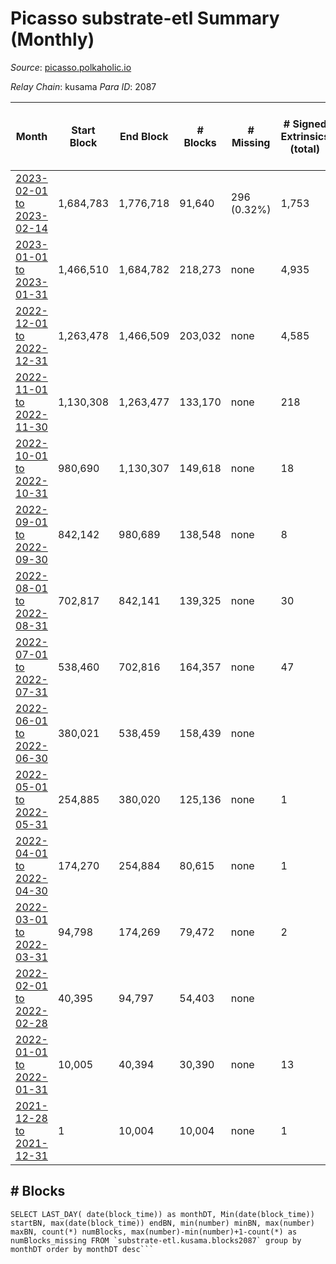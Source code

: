 # Picasso substrate-etl Summary (Monthly)

_Source_: [picasso.polkaholic.io](https://picasso.polkaholic.io)

*Relay Chain*: kusama
*Para ID*: 2087



| Month | Start Block | End Block | # Blocks | # Missing | # Signed Extrinsics (total) | # Active Accounts (avg) | # Addresses with Balances (max) | Issues |
| ----- | ----------- | --------- | -------- | --------- | --------------------------- | ----------------------- | ------------------------------- | ------ |
| [2023-02-01 to 2023-02-14](/substrate-etl/kusama/2087-picasso/2023-02-28.md) | 1,684,783 | 1,776,718 | 91,640 | 296 (0.32%) | 1,753 | 44 | 2,551 | - | 
| [2023-01-01 to 2023-01-31](/substrate-etl/kusama/2087-picasso/2023-01-31.md) | 1,466,510 | 1,684,782 | 218,273 | none  | 4,935 | 51 | 2,438 | - | 
| [2022-12-01 to 2022-12-31](/substrate-etl/kusama/2087-picasso/2022-12-31.md) | 1,263,478 | 1,466,509 | 203,032 | none  | 4,585 | 43 | 1,950 | - | 
| [2022-11-01 to 2022-11-30](/substrate-etl/kusama/2087-picasso/2022-11-30.md) | 1,130,308 | 1,263,477 | 133,170 | none  | 218 | 4 | 1,066 | - | 
| [2022-10-01 to 2022-10-31](/substrate-etl/kusama/2087-picasso/2022-10-31.md) | 980,690 | 1,130,307 | 149,618 | none  | 18 |  | 20 | - | 
| [2022-09-01 to 2022-09-30](/substrate-etl/kusama/2087-picasso/2022-09-30.md) | 842,142 | 980,689 | 138,548 | none  | 8 |  | 18 | - | 
| [2022-08-01 to 2022-08-31](/substrate-etl/kusama/2087-picasso/2022-08-31.md) | 702,817 | 842,141 | 139,325 | none  | 30 |  | 18 | - | 
| [2022-07-01 to 2022-07-31](/substrate-etl/kusama/2087-picasso/2022-07-31.md) | 538,460 | 702,816 | 164,357 | none  | 47 | 1 | 18 | - | 
| [2022-06-01 to 2022-06-30](/substrate-etl/kusama/2087-picasso/2022-06-30.md) | 380,021 | 538,459 | 158,439 | none  |  |  | 8 | - | 
| [2022-05-01 to 2022-05-31](/substrate-etl/kusama/2087-picasso/2022-05-31.md) | 254,885 | 380,020 | 125,136 | none  | 1 |  | 8 | - | 
| [2022-04-01 to 2022-04-30](/substrate-etl/kusama/2087-picasso/2022-04-30.md) | 174,270 | 254,884 | 80,615 | none  | 1 |  | 8 | - | 
| [2022-03-01 to 2022-03-31](/substrate-etl/kusama/2087-picasso/2022-03-31.md) | 94,798 | 174,269 | 79,472 | none  | 2 |  | 8 | - | 
| [2022-02-01 to 2022-02-28](/substrate-etl/kusama/2087-picasso/2022-02-28.md) | 40,395 | 94,797 | 54,403 | none  |  |  | 8 | - | 
| [2022-01-01 to 2022-01-31](/substrate-etl/kusama/2087-picasso/2022-01-31.md) | 10,005 | 40,394 | 30,390 | none  | 13 | 1 | 8 | - | 
| [2021-12-28 to 2021-12-31](/substrate-etl/kusama/2087-picasso/2021-12-31.md) | 1 | 10,004 | 10,004 | none  | 1 |  | 6 | - | 

## # Blocks
```
SELECT LAST_DAY( date(block_time)) as monthDT, Min(date(block_time)) startBN, max(date(block_time)) endBN, min(number) minBN, max(number) maxBN, count(*) numBlocks, max(number)-min(number)+1-count(*) as numBlocks_missing FROM `substrate-etl.kusama.blocks2087` group by monthDT order by monthDT desc```

